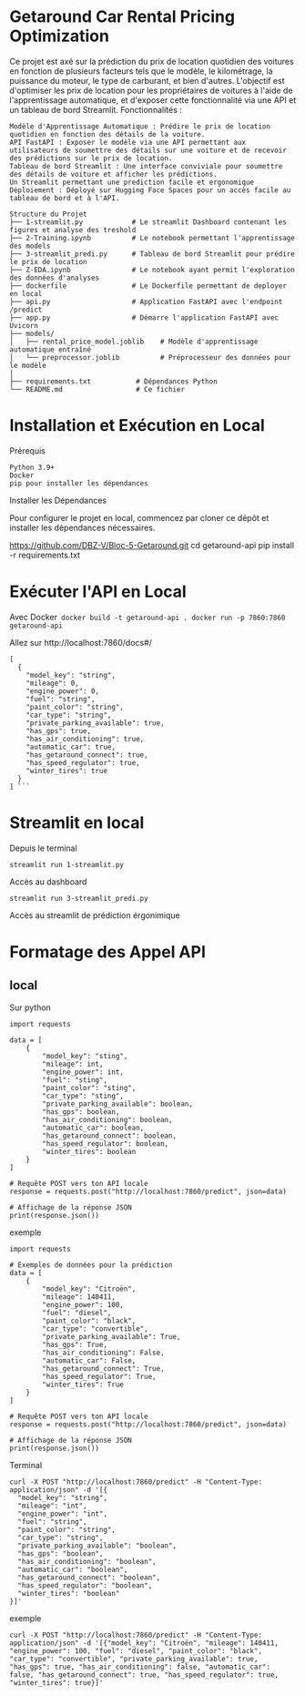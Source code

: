 # Getaround Car Rental Pricing Optimization

Ce projet est axé sur la prédiction du prix de location quotidien des voitures en fonction de plusieurs facteurs tels que le modèle, le kilométrage, la puissance du moteur, le type de carburant, et bien d'autres. L'objectif est d'optimiser les prix de location pour les propriétaires de voitures à l'aide de l'apprentissage automatique, et d'exposer cette fonctionnalité via une API et un tableau de bord Streamlit.
Fonctionnalités :

    Modèle d'Apprentissage Automatique : Prédire le prix de location quotidien en fonction des détails de la voiture.
    API FastAPI : Exposer le modèle via une API permettant aux utilisateurs de soumettre des détails sur une voiture et de recevoir des prédictions sur le prix de location.
    Tableau de bord Streamlit : Une interface conviviale pour soumettre des détails de voiture et afficher les prédictions.
    Un Streamlit permettant une prediction facile et ergonomique
    Déploiement : Déployé sur Hugging Face Spaces pour un accès facile au tableau de bord et à l'API.
```
Structure du Projet
├── 1-streamlit.py            # Le streamlit Dashboard contenant les figures et analyse des treshold
├── 2-Training.ipynb          # Le notebook permettant l'apprentissage des models
├── 3-streamlit_predi.py      # Tableau de bord Streamlit pour prédire le prix de location
├── Z-EDA.ipynb               # Le notebook ayant permit l'exploration des données d'analyses
├── dockerfile                # Le Dockerfile permettant de deployer en local
├── api.py                    # Application FastAPI avec l'endpoint /predict
├── app.py                    # Démarre l'application FastAPI avec Uvicorn
├── models/
│   ├── rental_price_model.joblib    # Modèle d'apprentissage automatique entraîné
│   └── preprocessor.joblib          # Préprocesseur des données pour le modèle
│
├── requirements.txt           # Dépendances Python
└── README.md                  # Ce fichier
```

# Installation et Exécution en Local
Prérequis

    Python 3.9+
    Docker
    pip pour installer les dépendances

Installer les Dépendances

Pour configurer le projet en local, commencez par cloner ce dépôt et installer les dépendances nécessaires.

https://github.com/DBZ-V/Bloc-5-Getaround.git
cd getaround-api
pip install -r requirements.txt

# Exécuter l'API en Local
Avec Docker```
  docker build -t getaround-api .
  docker run -p 7860:7860 getaround-api```
  
Allez sur http://localhost:7860/docs#/
```
[
  {
    "model_key": "string",
    "mileage": 0,
    "engine_power": 0,
    "fuel": "string",
    "paint_color": "string",
    "car_type": "string",
    "private_parking_available": true,
    "has_gps": true,
    "has_air_conditioning": true,
    "automatic_car": true,
    "has_getaround_connect": true,
    "has_speed_regulator": true,
    "winter_tires": true
  }
] ```
```
# Streamlit en local
Depuis le terminal
```
streamlit run 1-streamlit.py
```
Accès au dashboard
```
streamlit run 3-streamlit_predi.py
```
Accès au streamlit de prédiction érgonimique

# Formatage des Appel API
## local
Sur python
```
import requests

data = [
    {
        "model_key": "sting",
        "mileage": int,
        "engine_power": int,
        "fuel": "sting",
        "paint_color": "sting",
        "car_type": "sting",
        "private_parking_available": boolean,
        "has_gps": boolean,
        "has_air_conditioning": boolean,
        "automatic_car": boolean,
        "has_getaround_connect": boolean,
        "has_speed_regulator": boolean,
        "winter_tires": boolean
    }
]

# Requête POST vers ton API locale
response = requests.post("http://localhost:7860/predict", json=data)

# Affichage de la réponse JSON
print(response.json())
```
exemple
```
import requests

# Exemples de données pour la prédiction
data = [
    {
        "model_key": "Citroën",
        "mileage": 140411,
        "engine_power": 100,
        "fuel": "diesel",
        "paint_color": "black",
        "car_type": "convertible",
        "private_parking_available": True,
        "has_gps": True,
        "has_air_conditioning": False,
        "automatic_car": False,
        "has_getaround_connect": True,
        "has_speed_regulator": True,
        "winter_tires": True
    }
]

# Requête POST vers ton API locale
response = requests.post("http://localhost:7860/predict", json=data)

# Affichage de la réponse JSON
print(response.json())

```
Terminal
```
curl -X POST "http://localhost:7860/predict" -H "Content-Type: application/json" -d '[{
  "model_key": "string", 
  "mileage": "int", 
  "engine_power": "int", 
  "fuel": "string", 
  "paint_color": "string", 
  "car_type": "string", 
  "private_parking_available": "boolean", 
  "has_gps": "boolean", 
  "has_air_conditioning": "boolean", 
  "automatic_car": "boolean", 
  "has_getaround_connect": "boolean", 
  "has_speed_regulator": "boolean", 
  "winter_tires": "boolean"
}]'

```
exemple
```
curl -X POST "http://localhost:7860/predict" -H "Content-Type: application/json" -d '[{"model_key": "Citroën", "mileage": 140411, "engine_power": 100, "fuel": "diesel", "paint_color": "black", "car_type": "convertible", "private_parking_available": true, "has_gps": true, "has_air_conditioning": false, "automatic_car": false, "has_getaround_connect": true, "has_speed_regulator": true, "winter_tires": true}]'

